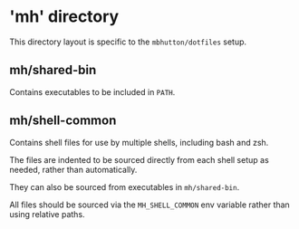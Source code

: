 # 'mh' directory

This directory layout is specific to the ``mbhutton/dotfiles`` setup.

## mh/shared-bin

Contains executables to be included in ``PATH``.

## mh/shell-common

Contains shell files for use by multiple shells,
including bash and zsh.

The files are indented to be sourced directly from
each shell setup as needed, rather than automatically.

They can also be sourced from executables in ``mh/shared-bin``.

All files should be sourced via the ``MH_SHELL_COMMON`` env variable
rather than using relative paths.
